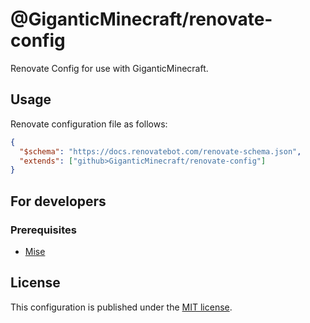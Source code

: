 # @GiganticMinecraft/renovate-config

Renovate Config for use with GiganticMinecraft.

## Usage

Renovate configuration file as follows:

```json
{
  "$schema": "https://docs.renovatebot.com/renovate-schema.json",
  "extends": ["github>GiganticMinecraft/renovate-config"]
}
```

## For developers

### Prerequisites

* [Mise](https://mise.jdx.dev/getting-started.html)

## License

This configuration is published under the [MIT license](./LICENSE).
